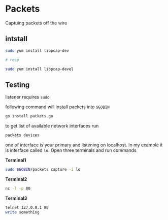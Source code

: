 #  Packets
Captuing packets off the wire 


## intstall

```bash
sudo yum install libpcap-dev

# resp

sudo yum install libpcap-devel
```

## Testing

listener requires `sudo`

following command will install packets into `$GOBIN`
```bash
go install packets.go
```

to get list of available network interfaces run 
```bash
packets devices
```

one of interface is your primary and listening on localhost. In my example it is interface called `lo`. Open three terminals and run commands

**Terminal1**
```bash
sudo $GOBIN/packets capture -i lo
```

**Terminal2**
```bash
nc -l -p 80
```

**Terminal3**
```bash
telnet 127.0.0.1 80
write something
```